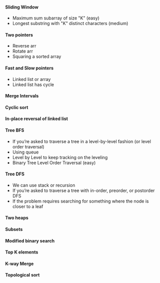 #### Sliding Window
- Maximum sum subarray of size "K" (easy)
- Longest substring with "K" distinct characters (medium)

#### Two pointers
- Reverse arr
- Rotate arr
- Squaring a sorted array

#### Fast and Slow pointers
- Linked list or array
- Linked list has cycle

#### Merge Intervals


#### Cyclic sort


#### In-place reversal of linked list


#### Tree BFS
- If you’re asked to traverse a tree in a level-by-level fashion (or level order traversal)
- Using queue
- Level by Level to keep tracking on the leveling
- Binary Tree Level Order Traversal (easy)


#### Tree DFS
- We can use stack or recursion
- If you’re asked to traverse a tree with in-order, preorder, or postorder DFS
- If the problem requires searching for something where the node is closer to a leaf

#### Two heaps

#### Subsets


#### Modified binary search


#### Top K elements


#### K-way Merge

#### Topological sort







